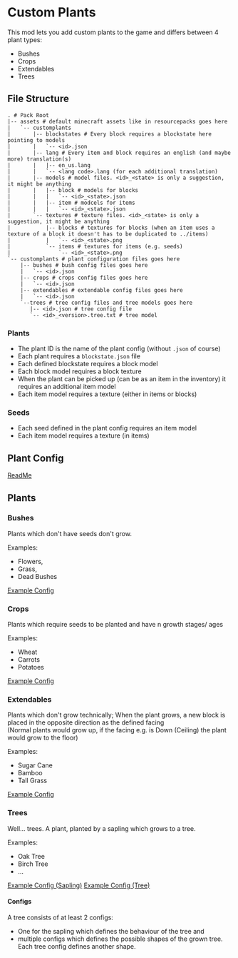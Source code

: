 # Custom Plants

This mod lets you add custom plants to the game and differs between 4 plant types:

- Bushes
- Crops
- Extendables
- Trees

## File Structure

```editorconfig
. # Pack Root
|-- assets # default minecraft assets like in resourcepacks goes here
|   `-- customplants
|       |-- blockstates # Every block requires a blockstate here pointing to models
|       |   `-- <id>.json
|       |-- lang # Every item and block requires an english (and maybe more) translation(s)
|       |   |-- en_us.lang
|       |   `-- <lang code>.lang (for each additional translation)
|       |-- models # model files. <id>_<state> is only a suggestion, it might be anything
|       |   |-- block # models for blocks
|       |   |   `-- <id>_<state>.json
|       |   |-- item # modcels for items
|       |   |   `-- <id>_<state>.json
|       `-- textures # texture files. <id>_<state> is only a suggestion, it might be anything
|           |-- blocks # textures for blocks (when an item uses a texture of a block it doesn't has to be duplicated to ../items)
|           |   `-- <id>_<state>.png
|           `-- items # textures for items (e.g. seeds)
|               `-- <id>_<state>.png
`-- customplants # plant configuration files goes here
    |-- bushes # bush config files goes here
    |   `-- <id>.json
    |-- crops # crops config files goes here
    |   `-- <id>.json
    |-- extendables # extendable config files goes here
    |   `-- <id>.json
    `--trees # tree config files and tree models goes here
       |-- <id>.json # tree config file
       `-- <id>_<version>.tree.txt # tree model
```


### Plants

- The plant ID is the name of the plant config (without `.json` of course)
- Each plant requires a `blockstate.json` file
- Each defined blockstate requires a block model
- Each block model requires a block texture
- When the plant can be picked up (can be as an item in the inventory) it requires an additional item model
- Each item model requires a texture (either in items or blocks)


### Seeds
- Each seed defined in the plant config requires an item model
- Each item model requires a texture (in items)


## Plant Config

[ReadMe](./custom_plant_v0.json.md)


## Plants

### Bushes

Plants which don't have seeds don't grow.

Examples:
- Flowers,
- Grass,
- Dead Bushes

[Example Config](./example_bush.json)


### Crops

Plants which require seeds to be planted and have n growth stages/ ages

Examples:
- Wheat
- Carrots
- Potatoes

[Example Config](./example_crops.json)


### Extendables

Plants which don't grow technically; When the plant grows, a new block is placed in the opposite direction as the defined facing<br />
(Normal plants would grow up, if the facing e.g. is Down (Ceiling) the plant would grow to the floor)

Examples:
- Sugar Cane
- Bamboo
- Tall Grass

[Example Config](./custom_extendable.json)


### Trees

Well... trees. A plant, planted by a sapling which grows to a tree.

Examples:
- Oak Tree
- Birch Tree
- ...

[Example Config (Sapling)](./custom_tree.json)
[Example Config (Tree)](./custom_tree_0.tree.txt)

#### Configs

A tree consists of at least 2 configs:
- One for the sapling which defines the behaviour of the tree and
- multiple configs which defines the possible shapes of the grown tree. Each tree config defines another shape.